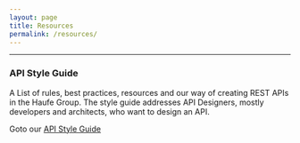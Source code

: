```yaml
---
layout: page
title: Resources
permalink: /resources/
---
```


---
### API Style Guide
A List of rules, best practices, resources and our way of creating REST APIs in the Haufe Group. The style guide addresses API Designers, mostly developers and architects, who want to design an API.
 
Goto our [API Style Guide](http://htmlpreview.github.io/?https://raw.githubusercontent.com/Haufe-Lexware/api-style-guide/gh-pages/index.html)
